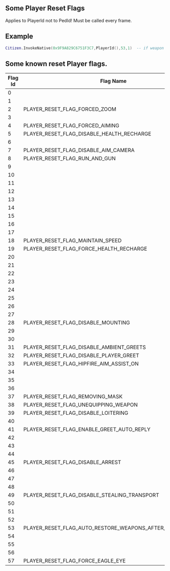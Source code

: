 ## Some Player Reset Flags

Applies to PlayerId not to PedId! Must be called every frame.

## Example

```lua
Citizen.InvokeNative(0x9F9A829C6751F3C7,PlayerId(),53,1)  -- if weapon was in your hand before interaction, it will be restored automatically after interaction.
```

<h2>Some known reset Player flags.</h2>

Flag Id | Flag Name | Flag Description
---|----|----
0 |  | 
1 |  | 
2 | PLAYER_RESET_FLAG_FORCED_ZOOM | 
3 |  | 
4 | PLAYER_RESET_FLAG_FORCED_AIMING | 
5 | PLAYER_RESET_FLAG_DISABLE_HEALTH_RECHARGE | 
6 |  | 
7 | PLAYER_RESET_FLAG_DISABLE_AIM_CAMERA | 
8 | PLAYER_RESET_FLAG_RUN_AND_GUN | 
9 |  | 
10 |  | 
11 |  | 
12 |  | 
13 |  | 
14 |  | 
15 |  | 
16 |  | 
17 |  | 
18 | PLAYER_RESET_FLAG_MAINTAIN_SPEED | 
19 | PLAYER_RESET_FLAG_FORCE_HEALTH_RECHARGE | 
20 |  | 
21 |  | 
22 |  | 
23 |  | 
24 |  | 
25 |  | 
26 |  | 
27 |  | 
28 | PLAYER_RESET_FLAG_DISABLE_MOUNTING | 
29 |  | 
30 |  | 
31 | PLAYER_RESET_FLAG_DISABLE_AMBIENT_GREETS | 
32 | PLAYER_RESET_FLAG_DISABLE_PLAYER_GREET | 
33 | PLAYER_RESET_FLAG_HIPFIRE_AIM_ASSIST_ON | 
34 |  | 
35 |  | 
36 |  | 
37 | PLAYER_RESET_FLAG_REMOVING_MASK | 
38 | PLAYER_RESET_FLAG_UNEQUIPPING_WEAPON | 
39 | PLAYER_RESET_FLAG_DISABLE_LOITERING | 
40 |  | 
41 | PLAYER_RESET_FLAG_ENABLE_GREET_AUTO_REPLY | 
42 |  | 
43 |  | 
44 |  | 
45 | PLAYER_RESET_FLAG_DISABLE_ARREST | 
46 |  | 
47 |  | 
48 |  | 
49 | PLAYER_RESET_FLAG_DISABLE_STEALING_TRANSPORT | 
50 |  | 
51 |  | 
52 |  | 
53 | PLAYER_RESET_FLAG_AUTO_RESTORE_WEAPONS_AFTER_INTERACTIONS | 
54 |  | 
55 |  | 
56 |  | 
57 | PLAYER_RESET_FLAG_FORCE_EAGLE_EYE | 